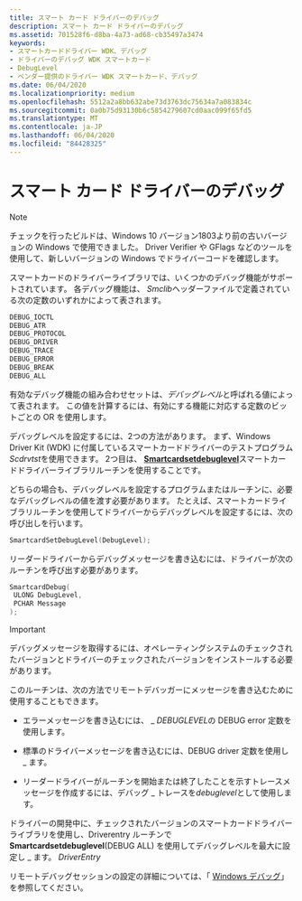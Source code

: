 ```yaml
---
title: スマート カード ドライバーのデバッグ
description: スマート カード ドライバーのデバッグ
ms.assetid: 701528f6-d8ba-4a73-ad68-cb35497a3474
keywords:
- スマートカードドライバー WDK、デバッグ
- ドライバーのデバッグ WDK スマートカード
- DebugLevel
- ベンダー提供のドライバー WDK スマートカード、デバッグ
ms.date: 06/04/2020
ms.localizationpriority: medium
ms.openlocfilehash: 5512a2a8bb632abe73d3763dc75634a7a083834c
ms.sourcegitcommit: 0a0b75d93130b6c5854279607cd0aac099f65fd5
ms.translationtype: MT
ms.contentlocale: ja-JP
ms.lasthandoff: 06/04/2020
ms.locfileid: "84428325"
---
```

# <a name="smart-card-driver-debugging"></a>スマート カード ドライバーのデバッグ

> [!NOTE]
> チェックを行ったビルドは、Windows 10 バージョン1803より前の古いバージョンの Windows で使用できました。
> Driver Verifier や GFlags などのツールを使用して、新しいバージョンの Windows でドライバーコードを確認します。

スマートカードのドライバーライブラリでは、いくつかのデバッグ機能がサポートされています。 各デバッグ機能は、 *Smclib*ヘッダーファイルで定義されている次の定数のいずれかによって表されます。

```cpp
DEBUG_IOCTL
DEBUG_ATR
DEBUG_PROTOCOL
DEBUG_DRIVER
DEBUG_TRACE
DEBUG_ERROR
DEBUG_BREAK
DEBUG_ALL
```

有効なデバッグ機能の組み合わせセットは、*デバッグレベル*と呼ばれる値によって表されます。 この値を計算するには、有効にする機能に対応する定数のビットごとの OR を使用します。

デバッグレベルを設定するには、2つの方法があります。 まず、Windows Driver Kit (WDK) に付属しているスマートカードドライバーのテストプログラム*Scdrvtst*を使用できます。 2つ目は、 [**Smartcardsetdebuglevel**](https://docs.microsoft.com/previous-versions/ff548960(v=vs.85))スマートカードドライバーライブラリルーチンを使用することです。

どちらの場合も、デバッグレベルを設定するプログラムまたはルーチンに、必要なデバッグレベルの値を渡す必要があります。 たとえば、スマートカードライブラリルーチンを使用してドライバーからデバッグレベルを設定するには、次の呼び出しを行います。

```cpp
SmartcardSetDebugLevel(DebugLevel);
```

リーダードライバーからデバッグメッセージを書き込むには、ドライバーが次のルーチンを呼び出す必要があります。

```cpp
SmartcardDebug(
 ULONG DebugLevel,
 PCHAR Message
);
```

> [!IMPORTANT]
> デバッグメッセージを取得するには、オペレーティングシステムのチェックされたバージョンとドライバーのチェックされたバージョンをインストールする必要があります。

このルーチンは、次の方法でリモートデバッガーにメッセージを書き込むために使用することもできます。

- エラーメッセージを書き込むには、 \_ *DEBUGLEVEL*の DEBUG error 定数を使用します。

- 標準のドライバーメッセージを書き込むには、DEBUG driver 定数を使用し \_ ます。

- リーダードライバーがルーチンを開始または終了したことを示すトレースメッセージを作成するには、デバッグ \_ トレースを*debuglevel*として使用します。

ドライバーの開発中に、チェックされたバージョンのスマートカードドライバーライブラリを使用し、Driverentry ルーチンで**Smartcardsetdebuglevel**(DEBUG ALL) を使用してデバッグレベルを最大に設定し \_ ます。 *DriverEntry*

リモートデバッグセッションの設定の詳細については、「 [Windows デバッグ](https://docs.microsoft.com/windows-hardware/drivers/debugger/index)」を参照してください。
